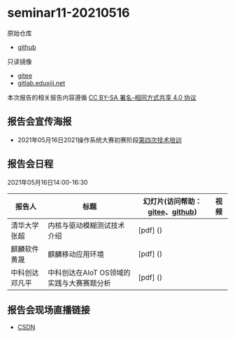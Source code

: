 # seminar11-20210516

原始仓库
 * [github](https://github.com/oscomp/seminar11-20210516/blob/main/README.md)

只读镜像
 * [gitee](https://gitee.com/oscomp/seminar11-20210516)
 * [gitlab.eduxiji.net](https://gitlab.eduxiji.net/oscomp/seminar11-20210516)

本次报告的相关报告内容遵循 [CC BY-SA 署名-相同方式共享 4.0 协议](https://creativecommons.org/licenses/by-sa/4.0/deed.zh)

## 报告会宣传海报

 * 2021年05月16日2021操作系统大赛初赛阶段[第四次技术培训](https://mp.weixin.qq.com/s/eC4YU5fxXnP2mAyWJqCNmQ)

## 报告会日程

2021年05月16日14:00-16:30

| 报告人 | 标题                              | 幻灯片(访问帮助：[gitee](https://gitee.com/oscomp/seminar0-20201226/blob/main/20210110-tencent-help.pdf)、[github](https://github.com/oscomp/seminar0-20201226/blob/main/20210110-tencent-help.pdf)) | 视频 |
| ------ | --------------------------------- | ------------------------------------------------------------ | ---- |
| 清华大学 张超 | 内核与驱动模糊测试技术介绍 | [pdf] () |      | 
| 麒麟软件 黄晟 | 麒麟移动应用环境 | [pdf] () |      | 
| 中科创达 邓凡平 | 中科创达在AIoT OS领域的实践与大赛赛题分析 | [pdf] () |      | 

## 报告会现场直播链接
 * [CSDN](https://live.csdn.net/room/wl5875/C2MCK6SU)
